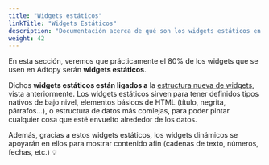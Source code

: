 ```yaml
---
title: "Widgets estáticos"
linkTitle: "Widgets Estáticos"
description: "Documentación acerca de qué son los widgets estáticos en Adtopy."
weight: 42
---
```


En esta sección, veremos que prácticamente el 80% de los widgets que se usen en Adtopy serán **widgets estáticos**. 

Dichos **widgets estáticos están ligados a** la [estructura nueva de widgets](/plantillas/widgets/estructura-widgets/), vista anteriormente. Los widgets estáticos sirven para tener definidos tipos nativos de bajo nivel, elementos básicos de HTML (título, negrita, párrafos...), o estructura de datos más comlejas, para poder pintar cualquier cosa que esté envuelto alrededor de los datos.

Además, gracias a estos widgets estáticos, los widgets dinámicos se apoyarán en ellos para mostrar contenido afin (cadenas de texto, números, fechas, etc.) :bulb:

